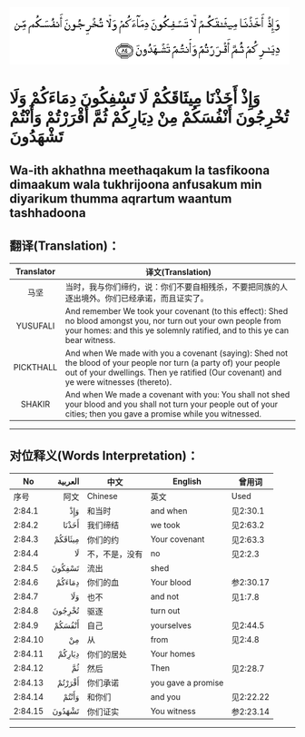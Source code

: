![002:084](images/002_084.gif)

#  وَإِذْ أَخَذْنَا مِيثَاقَكُمْ لَا تَسْفِكُونَ دِمَاءَكُمْ وَلَا تُخْرِجُونَ أَنْفُسَكُمْ مِنْ دِيَارِكُمْ ثُمَّ أَقْرَرْتُمْ وَأَنْتُمْ تَشْهَدُونَ 

## Wa-ith akhathna meethaqakum la tasfikoona dimaakum wala tukhrijoona anfusakum min diyarikum thumma aqrartum waantum tashhadoona

## 翻译(Translation)：

| Translator | 译文(Translation)                                            |
| :--------: | ------------------------------------------------------------ |
|    马坚    | 当时，我与你们缔约，说：你们不要自相残杀，不要把同族的人逐出境外。你们已经承诺，而且证实了。 |
|  YUSUFALI  | And remember We took your covenant (to this effect): Shed no blood amongst you, nor turn out your own people from your homes: and this ye solemnly ratified, and to this ye can bear witness. |
| PICKTHALL  | And when We made with you a covenant (saying): Shed not the blood of your people nor turn (a party of) your people out of your dwellings. Then ye ratified (Our covenant) and ye were witnesses (thereto). |
|   SHAKIR   | And when We made a covenant with you: You shall not shed your blood and you shall not turn your people out of your cities; then you gave a promise while you witnessed. |

---

## 对位释义(Words Interpretation)：

| No      | العربية | 中文           | English            | 曾用词    |
| ------- | ------: | -------------- | ------------------ | --------- |
| 序号    |    阿文 | Chinese        | 英文               | Used      |
| 2:84.1  |     وَإِذْ | 和当时         | and when           | 见2:30.1  |
| 2:84.2  |   أَخَذْنَا | 我们缔结       | we took            | 见2:63.2  |
| 2:84.3  | مِيثَاقَكُمْ | 你们的约       | Your covenant      | 见2:63.3  |
| 2:84.4  |      لَا | 不，不是，没有 | no                 | 见2:2.3   |
| 2:84.5  |  تَسْفِكُونَ | 流出           | shed               |           |
| 2:84.6  |  دِمَاءَكُمْ | 你们的血       | Your blood         | 参2:30.17 |
| 2:84.7  |     وَلَا | 也不           | and not            | 见1:7.8   |
| 2:84.8  |  تُخْرِجُونَ | 驱逐           | turn out           |           |
| 2:84.9  |  أَنْفُسَكُمْ | 自己           | yourselves         | 见2:44.5  |
| 2:84.10 |      مِنْ | 从             | from               | 见2:4.8   |
| 2:84.11 |  دِيَارِكُمْ | 你们的居处     | Your homes         |           |
| 2:84.12 |      ثُمَّ | 然后           | Then               | 见2:28.7  |
| 2:84.13 |  أَقْرَرْتُمْ | 你们承诺       | you gave a promise |           |
| 2:84.14 |   وَأَنْتُمْ | 和你们         | and you            | 见2:22.22 |
| 2:84.15 |  تَشْهَدُونَ | 你们证实       | You witness        | 参2:23.14 |

---
